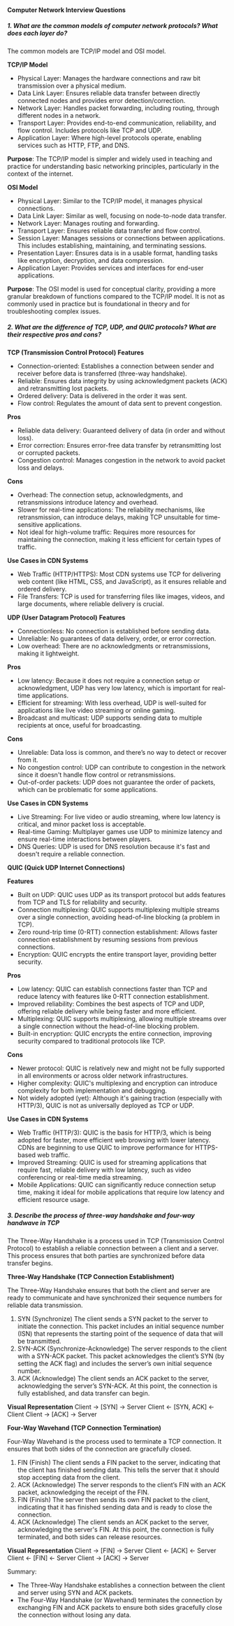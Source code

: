 #### Computer Network Interview Questions

##### 1. What are the common models of computer network protocols? What does each layer do?
The common models are TCP/IP model and OSI model.

**TCP/IP Model**
* Physical Layer: Manages the hardware connections and raw bit transmission over a physical medium.
* Data Link Layer: Ensures reliable data transfer between directly connected nodes and provides error detection/correction.
* Network Layer: Handles packet forwarding, including routing, through different nodes in a network.
* Transport Layer: Provides end-to-end communication, reliability, and flow control. Includes protocols like TCP and UDP.
* Application Layer: Where high-level protocols operate, enabling services such as HTTP, FTP, and DNS.

**Purpose**: The TCP/IP model is simpler and widely used in teaching and practice for understanding basic networking principles, particularly in the context of the internet.

**OSI Model**
* Physical Layer: Similar to the TCP/IP model, it manages physical connections.
* Data Link Layer: Similar as well, focusing on node-to-node data transfer.
* Network Layer: Manages routing and forwarding.
* Transport Layer: Ensures reliable data transfer and flow control.
* Session Layer: Manages sessions or connections between applications. This includes establishing, maintaining, and terminating sessions.
* Presentation Layer: Ensures data is in a usable format, handling tasks like encryption, decryption, and data compression.
* Application Layer: Provides services and interfaces for end-user applications.

**Purpose**: The OSI model is used for conceptual clarity, providing a more granular breakdown of functions compared to the TCP/IP model. It is not as commonly used in practice but is foundational in theory and for troubleshooting complex issues.

<div style="page-break-after: always;"></div>

##### 2. What are the difference of TCP, UDP, and QUIC protocols? What are their respective pros and cons?

**TCP (Transmission Control Protocol)**
**Features**
* Connection-oriented: Establishes a connection between sender and receiver before data is transferred (three-way handshake).
* Reliable: Ensures data integrity by using acknowledgment packets (ACK) and retransmitting lost packets.
* Ordered delivery: Data is delivered in the order it was sent.
* Flow control: Regulates the amount of data sent to prevent congestion.

**Pros**
* Reliable data delivery: Guaranteed delivery of data (in order and without loss).
* Error correction: Ensures error-free data transfer by retransmitting lost or corrupted packets.
* Congestion control: Manages congestion in the network to avoid packet loss and delays.

**Cons**
* Overhead: The connection setup, acknowledgments, and retransmissions introduce latency and overhead.
* Slower for real-time applications: The reliability mechanisms, like retransmission, can introduce delays, making TCP unsuitable for time-sensitive applications.
* Not ideal for high-volume traffic: Requires more resources for maintaining the connection, making it less efficient for certain types of traffic.

**Use Cases in CDN Systems**
* Web Traffic (HTTP/HTTPS): Most CDN systems use TCP for delivering web content (like HTML, CSS, and JavaScript), as it ensures reliable and ordered delivery.
* File Transfers: TCP is used for transferring files like images, videos, and large documents, where reliable delivery is crucial.

**UDP (User Datagram Protocol)**
**Features**
* Connectionless: No connection is established before sending data.
* Unreliable: No guarantees of data delivery, order, or error correction.
* Low overhead: There are no acknowledgments or retransmissions, making it lightweight.

**Pros**
* Low latency: Because it does not require a connection setup or acknowledgment, UDP has very low latency, which is important for real-time applications.
* Efficient for streaming: With less overhead, UDP is well-suited for applications like live video streaming or online gaming.
* Broadcast and multicast: UDP supports sending data to multiple recipients at once, useful for broadcasting.

**Cons**
* Unreliable: Data loss is common, and there’s no way to detect or recover from it.
* No congestion control: UDP can contribute to congestion in the network since it doesn't handle flow control or retransmissions.
* Out-of-order packets: UDP does not guarantee the order of packets, which can be problematic for some applications.

**Use Cases in CDN Systems**
* Live Streaming: For live video or audio streaming, where low latency is critical, and minor packet loss is acceptable.
* Real-time Gaming: Multiplayer games use UDP to minimize latency and ensure real-time interactions between players.
* DNS Queries: UDP is used for DNS resolution because it's fast and doesn't require a reliable connection.

**QUIC (Quick UDP Internet Connections)**

**Features**
* Built on UDP: QUIC uses UDP as its transport protocol but adds features from TCP and TLS for reliability and security.
* Connection multiplexing: QUIC supports multiplexing multiple streams over a single connection, avoiding head-of-line blocking (a problem in TCP).
* Zero round-trip time (0-RTT) connection establishment: Allows faster connection establishment by resuming sessions from previous connections.
* Encryption: QUIC encrypts the entire transport layer, providing better security.

**Pros**
* Low latency: QUIC can establish connections faster than TCP and reduce latency with features like 0-RTT connection establishment.
* Improved reliability: Combines the best aspects of TCP and UDP, offering reliable delivery while being faster and more efficient.
* Multiplexing: QUIC supports multiplexing, allowing multiple streams over a single connection without the head-of-line blocking problem.
* Built-in encryption: QUIC encrypts the entire connection, improving security compared to traditional protocols like TCP.

**Cons**
* Newer protocol: QUIC is relatively new and might not be fully supported in all environments or across older network infrastructures.
* Higher complexity: QUIC's multiplexing and encryption can introduce complexity for both implementation and debugging.
* Not widely adopted (yet): Although it's gaining traction (especially with HTTP/3), QUIC is not as universally deployed as TCP or UDP.

**Use Cases in CDN Systems**
* Web Traffic (HTTP/3): QUIC is the basis for HTTP/3, which is being adopted for faster, more efficient web browsing with lower latency. CDNs are beginning to use QUIC to improve performance for HTTPS-based web traffic.
* Improved Streaming: QUIC is used for streaming applications that require fast, reliable delivery with low latency, such as video conferencing or real-time media streaming.
* Mobile Applications: QUIC can significantly reduce connection setup time, making it ideal for mobile applications that require low latency and efficient resource usage.

<div style="page-break-after: always;"></div>

##### 3. Describe the process of three-way handshake and four-way handwave in TCP

The Three-Way Handshake is a process used in TCP (Transmission Control Protocol) to establish a reliable connection between a client and a server. This process ensures that both parties are synchronized before data transfer begins.

**Three-Way Handshake (TCP Connection Establishment)**

The Three-Way Handshake ensures that both the client and server are ready to communicate and have synchronized their sequence numbers for reliable data transmission.

1. SYN (Synchronize)
The client sends a SYN packet to the server to initiate the connection. This packet includes an initial sequence number (ISN) that represents the starting point of the sequence of data that will be transmitted.
2. SYN-ACK (Synchronize-Acknowledge)
The server responds to the client with a SYN-ACK packet. This packet acknowledges the client’s SYN (by setting the ACK flag) and includes the server’s own initial sequence number.
3. ACK (Acknowledge)
The client sends an ACK packet to the server, acknowledging the server’s SYN-ACK. At this point, the connection is fully established, and data transfer can begin.

**Visual Representation**
Client -> [SYN] -> Server
Client <- [SYN, ACK] <- Client
Client -> [ACK] -> Server

**Four-Way Wavehand (TCP Connection Termination)**

Four-Way Wavehand is the process used to terminate a TCP connection. It ensures that both sides of the connection are gracefully closed.

1. FIN (Finish)
The client sends a FIN packet to the server, indicating that the client has finished sending data. This tells the server that it should stop accepting data from the client.
2. ACK (Acknowledge)
The server responds to the client’s FIN with an ACK packet, acknowledging the receipt of the FIN.
3. FIN (Finish)
The server then sends its own FIN packet to the client, indicating that it has finished sending data and is ready to close the connection.
4. ACK (Acknowledge)
The client sends an ACK packet to the server, acknowledging the server's FIN. At this point, the connection is fully terminated, and both sides can release resources.

**Visual Representation**
Client -> [FIN] -> Server
Client <- [ACK] <- Server
Client <- [FIN] <- Server
Client -> [ACK] -> Server

Summary:
* The Three-Way Handshake establishes a connection between the client and server using SYN and ACK packets.
* The Four-Way Handshake (or Wavehand) terminates the connection by exchanging FIN and ACK packets to ensure both sides gracefully close the connection without losing any data.

<div style="page-break-after: always;"></div>
